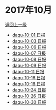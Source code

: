 # 2017年10月

<a href="/#/days/2017/index">返回上一级</a>

- <a href="/#/days/2017/10/daqu-10-01">daqu-10-01 日报</a>
- <a href="/#/days/2017/10/daqu-10-03">daqu-10-03 日报</a>
- <a href="/#/days/2017/10/daqu-10-06">daqu-10-06 日报</a>
- <a href="/#/days/2017/10/daqu-10-07">daqu-10-07 日报</a>
- <a href="/#/days/2017/10/daqu-10-08">daqu-10-08 日报</a>
- <a href="/#/days/2017/10/daqu-10-09">daqu-10-09 日报</a>
- <a href="/#/days/2017/10/daqu-10-11">daqu-10-11 日报</a>
- <a href="/#/days/2017/10/daqu-10-16">daqu-10-16 日报</a>
- <a href="/#/days/2017/10/daqu-10-18">daqu-10-18 日报</a>
- <a href="/#/days/2017/10/daqu-10-24">daqu-10-24 日报</a>
- <a href="/#/days/2017/10/daqu-10-26">daqu-10-26 日报</a>
- <a href="/#/days/2017/10/daqu-10-30">daqu-10-30 日报</a>



